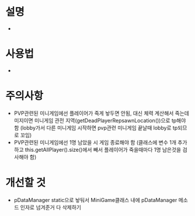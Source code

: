 # 설명
- 

# 사용법
- 

# 주의사항
- PVP관련된 미니게임에선 플레이어가 죽게 놯두면 안됨, 대신 체력 계산해서 죽는데미지이면 미니게임 관전 지역(getDeadPlayerRepsawnLocation())으로 tp해야 함
(lobby가서 다른 미니게임 시작하면 pvp관련 미니게임 끝날때 lobby로 tp되므로 꼬임)
- PVP관련된 미니게임에선 1명 남았을 시 게임 종료해야 함
(클래스에 변수 1개 추가하고 this.getAllPlayer().size()에서 빼서 플레이어가 죽을때마다 1명 남은것을 검사해야 함)

# 개선할 것
- pDataManager static으로 놯둬서 MiniGame클래스 내에 pDataManager 메소드 인자로 넘겨준거 다 삭제하기
